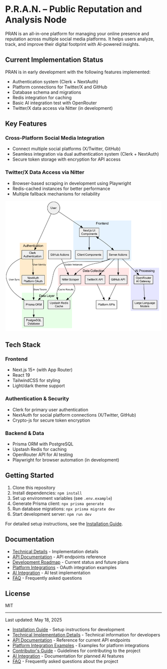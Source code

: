 # P.R.A.N. – Public Reputation and Analysis Node

PRAN is an all-in-one platform for managing your online presence and reputation across multiple social media platforms. It helps users analyze, track, and improve their digital footprint with AI-powered insights.

## Current Implementation Status

PRAN is in early development with the following features implemented:

- Authentication system (Clerk + NextAuth)
- Platform connections for Twitter/X and GitHub
- Database schema and migrations
- Redis integration for caching
- Basic AI integration test with OpenRouter
- Twitter/X data access via Nitter (in development)

## Key Features

### Cross-Platform Social Media Integration
- Connect multiple social platforms (X/Twitter, GitHub)
- Seamless integration via dual authentication system (Clerk + NextAuth)
- Secure token storage with encryption for API access

### Twitter/X Data Access via Nitter
- Browser-based scraping in development using Playwright
- Redis-cached instances for better performance 
- Multiple fallback mechanisms for reliability

![Platform Architecture](/public/images/platform-architecture.png)

## Tech Stack

### Frontend
- Next.js 15+ (with App Router)
- React 19
- TailwindCSS for styling
- Light/dark theme support

### Authentication & Security
- Clerk for primary user authentication
- NextAuth for social platform connections (X/Twitter, GitHub)
- Crypto-js for secure token encryption

### Backend & Data
- Prisma ORM with PostgreSQL
- Upstash Redis for caching
- OpenRouter API for AI testing
- Playwright for browser automation (in development)

## Getting Started

1. Clone this repository
2. Install dependencies: `npm install`
3. Set up environment variables (see `.env.example`)
4. Generate Prisma client: `npx prisma generate`
5. Run database migrations: `npx prisma migrate dev`
6. Start development server: `npm run dev`

For detailed setup instructions, see the [Installation Guide](./docs/installation-guide.md).

## Documentation

- [Technical Details](./docs/technical-details.md) - Implementation details
- [API Documentation](./docs/api-documentation.md) - API endpoints reference
- [Development Roadmap](./docs/roadmap.md) - Current status and future plans
- [Platform Integrations](./docs/platform-integration-examples.md) - OAuth integration examples
- [AI Integration](./docs/ai-integration.md) - AI test implementation
- [FAQ](./docs/faq.md) - Frequently asked questions

## License

MIT

---

Last updated: May 18, 2025
- [Installation Guide](./docs/installation-guide.md) - Setup instructions for development
- [Technical Implementation Details](./docs/technical-details.md) - Technical information for developers
- [API Documentation](./docs/api-documentation.md) - Reference for current API endpoints
- [Platform Integration Examples](./docs/platform-integration-examples.md) - Examples for platform integrations
- [Contributor's Guide](./docs/contributors-guide.md) - Guidelines for contributing to the project
- [AI Integration](./docs/ai-integration.md) - Documentation for planned AI features
- [FAQ](./docs/faq.md) - Frequently asked questions about the project
